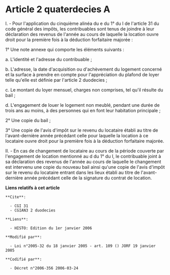# Article 2 quaterdecies A

I. - Pour l'application du cinquième alinéa du e du 1° du I de l'article 31 du code général des impôts, les contribuables
sont tenus de joindre à leur déclaration des revenus de l'année au cours de laquelle la location ouvre droit pour la première
fois à la déduction forfaitaire majorée :

1° Une note annexe qui comporte les éléments suivants :

a. L'identité et l'adresse du contribuable ;

b. L'adresse, la date d'acquisition ou d'achèvement du logement concerné et la surface à prendre en compte pour
l'appréciation du plafond de loyer telle qu'elle est définie par l'article 2 duodecies ;

c. Le montant du loyer mensuel, charges non comprises, tel qu'il résulte du bail ;

d. L'engagement de louer le logement non meublé, pendant une durée de trois ans au moins, à des personnes qui en font leur
habitation principale ;

2° Une copie du bail ;

3° Une copie de l'avis d'impôt sur le revenu du locataire établi au titre de l'avant-dernière année précédant celle pour
laquelle la location à ce locataire ouvre droit pour la première fois à la déduction forfaitaire majorée.

II. - En cas de changement de locataire au cours de la période couverte par l'engagement de location mentionné au d du 1° du
I, le contribuable joint à sa déclaration des revenus de l'année au cours de laquelle le changement est intervenu une copie
du nouveau bail ainsi qu'une copie de l'avis d'impôt sur le revenu du locataire entrant dans les lieux établi au titre de
l'avant-dernière année précédant celle de la signature du contrat de location.

**Liens relatifs à cet article**

	**Cite**:

	  - CGI 31
	  - CGIAN3 2 duodecies

	**Liens**:

	  - HISTO: Edition du 1er janvier 2006

	**Modifié par**:

	  - Loi n°2005-32 du 18 janvier 2005 - art. 109 () JORF 19 janvier 2005

	**Codifié par**:

	  - Décret n°2006-356 2006-03-24
